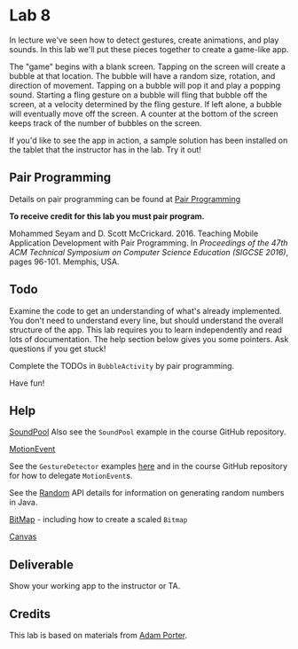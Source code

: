 # Lab 8

In lecture we've seen how to detect gestures, create animations, and play sounds. In this lab we'll put these pieces together to create a game-like app.

The "game" begins with a blank screen.  Tapping on the screen will create a bubble at that location.  The bubble will have a random size, rotation, and direction of movement.  Tapping on a bubble will pop it and play a popping sound.  Starting a fling gesture on a bubble will fling that bubble off the screen, at a velocity determined by the fling gesture.  If left alone, a bubble will eventually move off the screen.  A counter at the bottom of the screen keeps track of the
number of bubbles on the screen.

If you'd like to see the app in action, a sample solution has been installed on the tablet that the instructor has in the lab. Try it out!

## Pair Programming

Details on pair programming can be found at [Pair Programming](../docs/PAIR_PROGRAMMING.md)

**To receive credit for this lab you must pair program.**

Mohammed Seyam and D. Scott McCrickard. 2016. Teaching Mobile Application Development with Pair Programming. In *Proceedings of the 47th ACM Technical Symposium on Computer Science Education (SIGCSE 2016)*, pages 96-101. Memphis, USA.

## Todo

Examine the code to get an understanding of what's already implemented. You don't need to understand every line, but should understand the overall structure of the app.
This lab requires you to learn independently and read lots of documentation. The help section below gives you some pointers. Ask questions if you get stuck!

Complete the TODOs in ```BubbleActivity``` by pair programming.

Have fun!

## Help

[SoundPool](http://developer.android.com/reference/android/media/SoundPool.html)
Also see the ```SoundPool``` example in the course GitHub repository.

[MotionEvent](http://developer.android.com/reference/android/view/MotionEvent.html)

See the ```GestureDetector``` examples [here](http://developer.android.com/training/gestures/detector.html) and in the course GitHub repository for how to delegate ```MotionEvent```s.

See the [Random](https://docs.oracle.com/javase/6/docs/api/java/util/Random.html) API details for information on generating random numbers in Java.

[BitMap](http://developer.android.com/reference/android/graphics/Bitmap.html) - including how to create a scaled ```Bitmap```

[Canvas](http://developer.android.com/reference/android/graphics/Canvas.html)


## Deliverable

Show your working app to the instructor or TA.

## Credits

This lab is based on materials from [Adam Porter](https://github.com/aporter).
